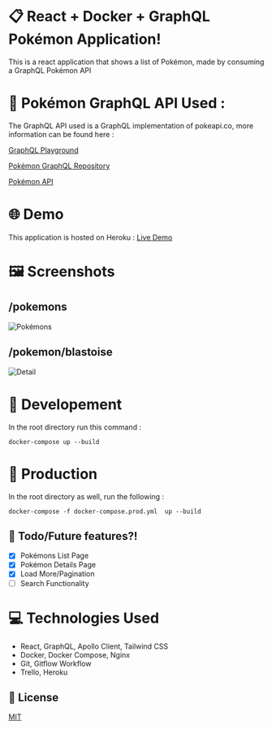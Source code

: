 # :clipboard: React + Docker + GraphQL Pokémon Application!
This is a react application that shows a list of Pokémon, made by consuming a GraphQL Pokémon API

# :round_pushpin: Pokémon GraphQL API Used :
The GraphQL API used is a GraphQL implementation of pokeapi.co, more information can be found here :

[GraphQL Playground](https://mazipan-gql-pokeapi.herokuapp.com/graphql)

[Pokémon GraphQL Repository](https://github.com/mazipan/graphql-pokeapi)

[Pokémon API](https://pokeapi.co/)

# :globe_with_meridians: Demo
This application is hosted on Heroku :
[Live Demo](https://shums-react-graphql-pokemon.herokuapp.com/pokemon)

# :framed_picture: Screenshots
## /pokemons
![Pokémons](https://i.imgur.com/Sia3pc7.png)
## /pokemon/blastoise
![Detail](https://i.imgur.com/3mDgooC.png)

# :repeat: Developement
In the root directory run this command :

``` docker-compose up --build ```

# :repeat_one: Production
In the root directory as well, run the following :

``` docker-compose -f docker-compose.prod.yml  up --build ```

## :open_book: Todo/Future features?!
- [x] Pokémons List Page
- [x] Pokémon Details Page
- [x] Load More/Pagination
- [ ] Search Functionality

# :computer: Technologies Used
* React, GraphQL, Apollo Client, Tailwind CSS
* Docker, Docker Compose, Nginx
* Git, Gitflow Workflow
* Trello, Heroku

## :memo: License
[MIT](https://opensource.org/licenses/MIT)
